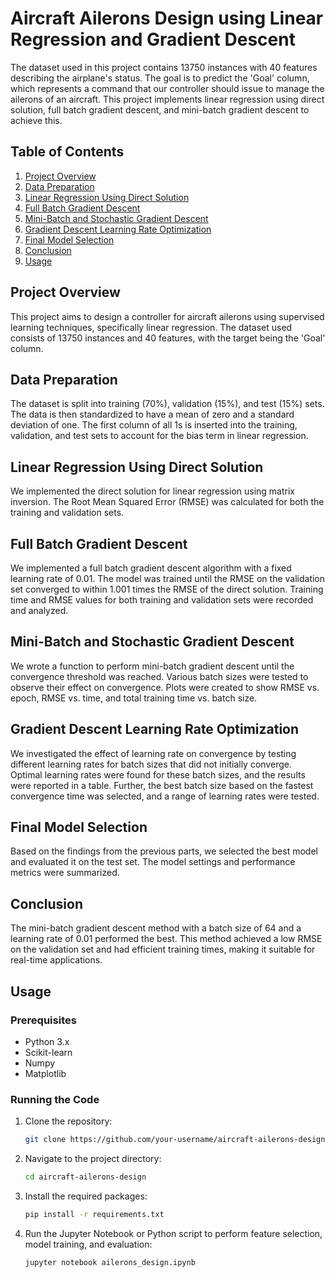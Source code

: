 # Aircraft Ailerons Design using Linear Regression and Gradient Descent

The dataset used in this project contains 13750 instances with 40 features describing the airplane's status. The goal is to predict the 'Goal' column, which represents a command that our controller should issue to manage the ailerons of an aircraft. This project implements linear regression using direct solution, full batch gradient descent, and mini-batch gradient descent to achieve this.

## Table of Contents
1. [Project Overview](#project-overview)
2. [Data Preparation](#data-preparation)
3. [Linear Regression Using Direct Solution](#linear-regression-using-direct-solution)
4. [Full Batch Gradient Descent](#full-batch-gradient-descent)
5. [Mini-Batch and Stochastic Gradient Descent](#mini-batch-and-stochastic-gradient-descent)
6. [Gradient Descent Learning Rate Optimization](#gradient-descent-learning-rate-optimization)
7. [Final Model Selection](#final-model-selection)
8. [Conclusion](#conclusion)
9. [Usage](#usage)

## Project Overview
This project aims to design a controller for aircraft ailerons using supervised learning techniques, specifically linear regression. The dataset used consists of 13750 instances and 40 features, with the target being the 'Goal' column.

## Data Preparation
The dataset is split into training (70%), validation (15%), and test (15%) sets. The data is then standardized to have a mean of zero and a standard deviation of one. The first column of all 1s is inserted into the training, validation, and test sets to account for the bias term in linear regression.

## Linear Regression Using Direct Solution
We implemented the direct solution for linear regression using matrix inversion. The Root Mean Squared Error (RMSE) was calculated for both the training and validation sets.

## Full Batch Gradient Descent
We implemented a full batch gradient descent algorithm with a fixed learning rate of 0.01. The model was trained until the RMSE on the validation set converged to within 1.001 times the RMSE of the direct solution. Training time and RMSE values for both training and validation sets were recorded and analyzed.

## Mini-Batch and Stochastic Gradient Descent
We wrote a function to perform mini-batch gradient descent until the convergence threshold was reached. Various batch sizes were tested to observe their effect on convergence. Plots were created to show RMSE vs. epoch, RMSE vs. time, and total training time vs. batch size.

## Gradient Descent Learning Rate Optimization
We investigated the effect of learning rate on convergence by testing different learning rates for batch sizes that did not initially converge. Optimal learning rates were found for these batch sizes, and the results were reported in a table. Further, the best batch size based on the fastest convergence time was selected, and a range of learning rates were tested.

## Final Model Selection
Based on the findings from the previous parts, we selected the best model and evaluated it on the test set. The model settings and performance metrics were summarized.

## Conclusion
The mini-batch gradient descent method with a batch size of 64 and a learning rate of 0.01 performed the best. This method achieved a low RMSE on the validation set and had efficient training times, making it suitable for real-time applications.

## Usage

### Prerequisites
- Python 3.x
- Scikit-learn
- Numpy
- Matplotlib

### Running the Code
1. Clone the repository:
   ```sh
   git clone https://github.com/your-username/aircraft-ailerons-design.git

2. Navigate to the project directory:
    ```bash
    cd aircraft-ailerons-design
    ```
3. Install the required packages:
    ```bash
    pip install -r requirements.txt
    ```
4. Run the Jupyter Notebook or Python script to perform feature selection, model training, and evaluation:
    ```bash
    jupyter notebook ailerons_design.ipynb
    ```
